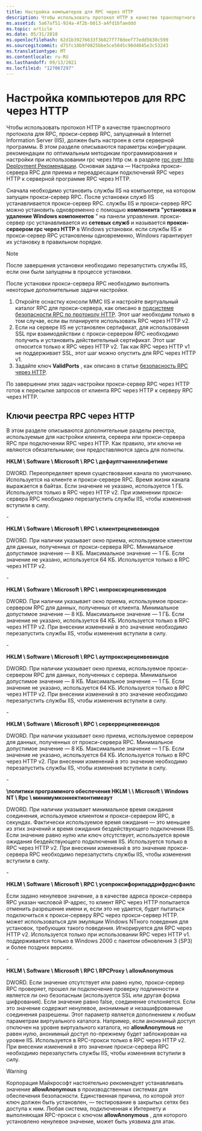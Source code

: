 ```yaml
---
title: Настройка компьютеров для RPC через HTTP
description: Чтобы использовать протокол HTTP в качестве транспортного протокола для RPC, прокси-сервер RPC, запущенный в Internet Information Server (IIS), должен быть настроен в сети серверной программы.
ms.assetid: 5a67af51-924a-4f2b-b013-a4fd1bfaeddd
ms.topic: article
ms.date: 05/31/2018
ms.openlocfilehash: 62d1b39276633f3b827f778deef77edd5630c599
ms.sourcegitcommit: d75fc10b9f0825bbe5ce5045c90d4045e3c53243
ms.translationtype: MT
ms.contentlocale: ru-RU
ms.lasthandoff: 09/13/2021
ms.locfileid: "127067297"
---
```

# <a name="configuring-computers-for-rpc-over-http"></a>Настройка компьютеров для RPC через HTTP

Чтобы использовать протокол HTTP в качестве транспортного протокола для RPC, прокси-сервер RPC, запущенный в Internet Information Server (IIS), должен быть настроен в сети серверной программы. В этом разделе описываются параметры конфигурации. рекомендации по оптимальным методикам программирования и настройки при использовании rpc через http см. в разделе [rpc over http Deployment Рекомендации](rpc-over-http-deployment-recommendations.md). Основная задача — Настройка прокси-сервера RPC для приема и переадресации подключений RPC через HTTP к серверной программе RPC через HTTP.

Сначала необходимо установить службы IIS на компьютере, на котором запущен прокси-сервер RPC. После установки служб IIS устанавливается прокси-сервер RPC. службы IIS и прокси-сервер RPC можно установить одновременно с помощью **компонента "установка и удаление Windows компонентов** " на панели управления. прокси-сервер rpc устанавливается из **сетевых служб** и называется **прокси-сервером rpc через HTTP** в Windows установки. если службы IIS и прокси-сервер RPC установлены одновременно, Windows гарантирует их установку в правильном порядке.

> [!Note]  
> После завершения установки необходимо перезапустить службы IIS, если они были запущены в процессе установки.

 

После установки прокси-сервера RPC необходимо выполнить некоторые дополнительные задачи настройки.

1.  Откройте оснастку консоли MMC IIS и настройте виртуальный каталог RPC для прокси-сервера, как описано в [подсистеме безопасности RPC по протоколу HTTP](rpc-over-http-security.md). Этот шаг необходим только в том случае, если вы планируете использовать RPC через HTTP v2.
2.  Если на сервере IIS не установлен сертификат, для использования SSL при взаимодействии с прокси-сервером RPC необходимо получить и установить действительный сертификат. Этот шаг относится только к RPC через HTTP v2. Так как RPC через HTTP v1 не поддерживает SSL, этот шаг можно опустить для RPC через HTTP v1.
3.  Задайте ключ **ValidPorts** , как описано в статье [безопасность RPC через HTTP](rpc-over-http-security.md).

По завершении этих задач настройки прокси-сервер RPC через HTTP готов к пересылке запросов от клиента RPC через HTTP к серверу RPC через HTTP.

## <a name="rpc-over-http-registry-keys"></a>Ключи реестра RPC через HTTP

В этом разделе описываются дополнительные разделы реестра, используемые для настройки клиента, сервера или прокси-сервера RPC при подключении RPC через HTTP. Как правило, эти ключи не являются обязательными; они предоставляются здесь для полноты.

**HKLM \\ Software \\ Microsoft \\ RPC \\ дефаултчаннеллифетиме**

DWORD. Переопределяет время существования канала по умолчанию. Используется на клиенте и прокси-сервере RPC. Время жизни канала выражается в байтах. Если значение не указано, используется 1 ГБ. Используется только в RPC через HTTP v2. При изменении прокси-сервера RPC необходимо перезапустить службы IIS, чтобы изменения вступили в силу.

\-

**HKLM \\ Software \\ Microsoft \\ RPC \\ клиентрецеивевиндов**

DWORD. При наличии указывает окно приема, используемое клиентом для данных, полученных от прокси-сервера RPC. Минимальное допустимое значение — 8 КБ. Максимальное значение — 1 ГБ. Если значение не указано, используется 64 КБ. Используется только в RPC через HTTP v2.

\-

**HKLM \\ Software \\ Microsoft \\ RPC \\ инпроксирецеивевиндов**

DWORD. При наличии указывает окно приема, используемое прокси-сервером RPC для данных, полученных от клиента. Минимальное допустимое значение — 8 КБ. Максимальное значение — 1 ГБ. Если значение не указано, используется 64 КБ. Используется только в RPC через HTTP v2. При внесении изменений в это значение необходимо перезапустить службы IIS, чтобы изменения вступили в силу.

\-

**HKLM \\ Software \\ Microsoft \\ RPC \\ аутпроксирецеивевиндов**

DWORD. При наличии указывает окно приема, используемое прокси-сервером RPC для данных, полученных с сервера. Минимальное допустимое значение — 8 КБ. Максимальное значение — 1 ГБ. Если значение не указано, используется 64 КБ. Используется только в RPC через HTTP v2. При внесении изменений в это значение необходимо перезапустить службы IIS, чтобы изменения вступили в силу.

\-

**HKLM \\ Software \\ Microsoft \\ RPC \\ серверрецеивевиндов**

DWORD. При наличии указывает окно приема, используемое сервером для данных, полученных от прокси-сервера RPC. Минимальное допустимое значение — 8 КБ. Максимальное значение — 1 ГБ. Если значение не указано, используется 64 КБ. Используется только в RPC через HTTP v2. При внесении изменений в это значение необходимо перезапустить службы IIS, чтобы изменения вступили в силу.

\-

**\\политики программного обеспечения HKLM \\ \\ Microsoft \\ Windows NT \\ Rpc \\ минимумконнектионтимеаут**

DWORD. При наличии указывает минимальное время ожидания соединения, используемое клиентом и прокси-сервером RPC, в секундах. Фактически используемое время ожидания — это меньшее из этих значений и время ожидания бездействующего подключения IIS. Если значение равно нулю или ключ отсутствует, используется время ожидания бездействующего подключения IIS. Используется только в RPC через HTTP v2. При внесении изменений в это значение прокси-сервера RPC необходимо перезапустить службы IIS, чтобы изменения вступили в силу.

\-

**HKLM \\ Software \\ Microsoft \\ RPC \\ усепроксифорипаддрифрднсфаилс**

Если задано ненулевое значение, а в качестве адреса прокси-сервера RPC указан числовой IP-адрес, то клиент RPC через HTTP попытается отменить разрешение имени и, если это не удается, будет пытаться подключиться к прокси-серверу RPC через прокси-сервер HTTP. может использоваться для эмуляции Windows NTного поведения для установок, требующих такого поведения. Игнорируется для RPC через HTTP v2. Используется только при использовании RPC через HTTP v1. поддерживается только в Windows 2000 с пакетом обновления 3 (SP3) и более поздних версиях.

\-

**HKLM \\ Software \\ Microsoft \\ RPC \\ RPCProxy \\ allowAnonymous**

DWORD. Если значение отсутствует или равно нулю, прокси-сервер RPC проверяет, прошел ли подключение проверку подлинности и является ли оно безопасным (используется SSL или другая форма шифрования). Если значение равно false, соединение отклоняется. Если это значение содержит ненулевое, анонимные и незашифрованные соединения разрешены. Этот параметр является дополнением к любым параметрам виртуального каталога. Например, если анонимный доступ отключен на уровне виртуального каталога, но **allowAnonymous** не равен нулю, анонимный доступ по-прежнему будет заблокирован на уровне IIS. Используется в RPC-прокси только в RPC через HTTP v2. При внесении изменений в это значение прокси-сервера RPC необходимо перезапустить службы IIS, чтобы изменения вступили в силу.

> [!WARNING]
> Корпорация Майкрософт настоятельно рекомендует устанавливать значение **allowAnonymous** в производственных системах для обеспечения безопасности. Единственная причина, по которой этот ключ должен быть установлен, — тестирование в закрытых сетях без доступа к ним. Любая система, подключенная к Интернету и выполняющая RPC-прокси с ключом **allowAnonymous** , для которого установлено ненулевое значение, может быть уязвима для атак.

 

 

 




